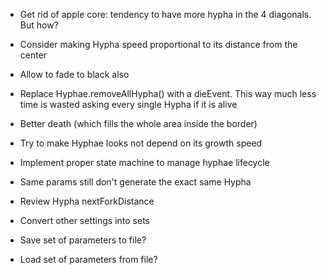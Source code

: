 - Get rid of apple core: tendency to have more hypha in the 4 diagonals. But how?
- Consider making Hypha speed proportional to its distance from the center
- Allow to fade to black also

- Replace Hyphae.removeAllHypha() with a dieEvent. This way much less time is wasted asking every single Hypha if it is alive

- Better death (which fills the whole area inside the border)

- Try to make Hyphae looks not depend on its growth speed
- Implement proper state machine to manage hyphae lifecycle

- Same params still don't generate the exact same Hypha

- Review Hypha nextForkDistance

- Convert other settings into sets

- Save set of parameters to file?
- Load set of parameters from file?
